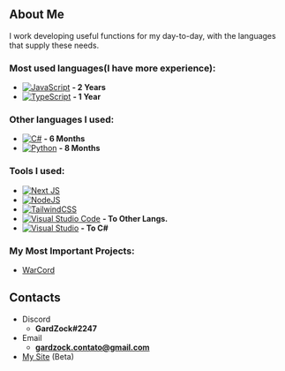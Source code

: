 ## About Me
I work developing useful functions for my day-to-day, with the languages ​​that supply these needs.

### Most used languages ​​(I have more experience):

- [![JavaScript](https://img.shields.io/badge/javascript-%23323330.svg?style=for-the-badge&logo=javascript&logoColor=%23F7DF1E)](https://developer.mozilla.org/en-US/docs/Learn/JavaScript) **- 2 Years**
- [![TypeScript](https://img.shields.io/badge/typescript-%23007ACC.svg?style=for-the-badge&logo=typescript&logoColor=white)](https://www.typescriptlang.org/docs/) **- 1 Year**


### Other languages ​​I used:

- [![C#](https://img.shields.io/badge/c%23-%23239120.svg?style=for-the-badge&logo=c-sharp&logoColor=white)](https://docs.microsoft.com/pt-BR/dotnet/csharp/) **- 6 Months**
- [![Python](https://img.shields.io/badge/python-3670A0?style=for-the-badge&logo=python&logoColor=ffdd54)](https://www.python.org) **- 8 Months**


### Tools I used:

- [![Next JS](https://img.shields.io/badge/Next-black?style=for-the-badge&logo=next.js&logoColor=white)](https://nextjs.org)
- [![NodeJS](https://img.shields.io/badge/node.js-6DA55F?style=for-the-badge&logo=node.js&logoColor=white)](https://nodejs.org)
- [![TailwindCSS](https://img.shields.io/badge/tailwindcss-%2338B2AC.svg?style=for-the-badge&logo=tailwind-css&logoColor=white)](https://tailwindcss.com)
- [![Visual Studio Code](https://img.shields.io/badge/Visual%20Studio%20Code-0078d7.svg?style=for-the-badge&logo=visual-studio-code&logoColor=white)](https://code.visualstudio.com) **- To Other Langs.**
- [![Visual Studio](https://img.shields.io/badge/Visual%20Studio-5C2D91.svg?style=for-the-badge&logo=visual-studio&logoColor=white)](https://visualstudio.microsoft.com/pt-br/vs/) **- To C#**

### My Most Important Projects:

- [WarCord](https://github.com/Warcord/WarCord-Lib)

## Contacts
- Discord
  - **GardZock#2247**
- Email
  - **gardzock.contato@gmail.com**
- [My Site](https://gardzock-dev.vercel.app/) (Beta)
